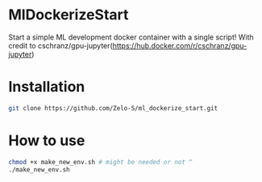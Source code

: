 # MlDockerizeStart
Start a simple ML development docker container with a single script!
With credit to cschranz/gpu-jupyter(https://hub.docker.com/r/cschranz/gpu-jupyter)

# Installation
```bash
git clone https://github.com/Zelo-S/ml_dockerize_start.git
```

# How to use
```bash
chmod +x make_new_env.sh # might be needed or not ^
./make_new_env.sh
```
